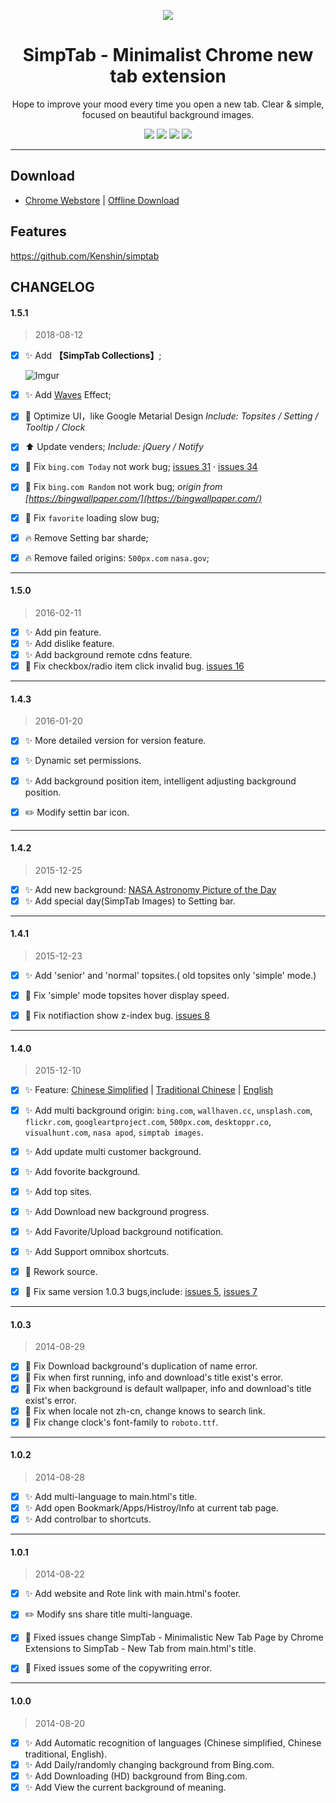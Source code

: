 <p align="center"><img src="http://st.ksria.cn/logo@192.png" /></p>
<h1 align="center">SimpTab - Minimalist Chrome new tab extension</h1>
<p align="center">Hope to improve your mood every time you open a new tab. Clear & simple, focused on beautiful background images.</p>
<p align="center">
   <a href="https://github.com/kenshin/simptab/releases"><img src="https://img.shields.io/badge/lastest_version-1.5.2-blue.svg"></a>
   <a target="_blank" href="http://ksria.com/simptab"><img src="https://img.shields.io/badge/website-_simptab.ksria.com-1DBA90.svg"></a>
   <a target="_blank" href="https://chrome.google.com/webstore/detail/simptab-new-tab/kbgmbmkhepchmmcnbdbclpkpegbgikjc"><img src="https://img.shields.io/badge/download-_chrome_webstore-brightgreen.svg"></a>
   <a href="http://ksria.com/simptab/crx/1.5.2/simptab.crx"><img src="https://img.shields.io/badge/download-_crx-brightgreen.svg"></a>
</p>

***

Download
---
* [Chrome Webstore](https://chrome.google.com/webstore/detail/simptab-new-tab/kbgmbmkhepchmmcnbdbclpkpegbgikjc) | [Offline Download](http://ksria.com/simptab/crx/1.5.2/simptab.crx)

Features
---
https://github.com/Kenshin/simptab

CHANGELOG
---

#### 1.5.1

> 2018-08-12

- [x] :sparkles: Add **【SimpTab Collections】**;  

  ![Imgur](https://i.imgur.com/pblZLv0.png)

- [x] :sparkles: Add [Waves](http://fian.my.id/Waves/) Effect;

- [x] :lipstick: Optimize UI，like Google Metarial Design _Include: Topsites / Setting / Tooltip / Clock_
- [x] :arrow_up: Update venders; _Include: jQuery / Notify_

- [x] :bug: Fix `bing.com Today` not work bug; [issues 31](https://github.com/kenshin/simptab/issues/31) · [issues 34](https://github.com/kenshin/simptab/issues/34)
- [x] :bug: Fix `bing.com Random` not work bug; _origin from [https://bingwallpaper.com/](https://bingwallpaper.com/)_
- [x] :bug: Fix `favorite` loading slow bug;

- [x] :fire: Remove Setting bar sharde;
- [x] :fire: Remove failed origins: `500px.com` `nasa.gov`;

***

#### 1.5.0

> 2016-02-11

- [x] :sparkles: Add pin feature.
- [x] :sparkles: Add dislike feature.
- [x] :sparkles: Add background remote cdns feature.
- [x] :bug: Fix checkbox/radio item click invalid bug. [issues 16](https://github.com/kenshin/simptab/issues/16)

***

#### 1.4.3

> 2016-01-20

- [x] :sparkles: More detailed version for version feature.
- [x] :sparkles: Dynamic set permissions.
- [x] :sparkles: Add background position item, intelligent adjusting background position.

- [x] :pencil2: Modify settin bar icon.

***

#### 1.4.2

> 2015-12-25

- [x] :sparkles: Add new background: [NASA Astronomy Picture of the Day](http://apod.nasa.gov/apod/astropix.html)
- [x] :sparkles: Add special day(SimpTab Images) to Setting bar.

***

#### 1.4.1

> 2015-12-23

- [x] :sparkles: Add 'senior' and 'normal' topsites.( old topsites only 'simple' mode.)

- [x] :bug: Fix 'simple' mode topsites hover display speed.
- [x] :bug: Fix notifiaction show z-index bug. [issues 8](https://github.com/kenshin/simptab/issues/8)

***

#### 1.4.0

> 2015-12-10

- [x] :sparkles: Feature: [Chinese Simplified](https://github.com/kenshin/simptab/blob/master/README.md) | [Traditional Chinese](https://github.com/kenshin/simptab/blob/master/README.tw.md) | [English](https://github.com/kenshin/simptab/blob/master/README.en.md)
- [x] :sparkles: Add multi background origin: `bing.com`, `wallhaven.cc`, `unsplash.com`, `flickr.com`, `googleartproject.com`, `500px.com`, `desktoppr.co`, `visualhunt.com`, `nasa apod`, `simptab images`.
- [x] :sparkles: Add update multi customer background.
- [x] :sparkles: Add fovorite background.
- [x] :sparkles: Add top sites.
- [x] :sparkles: Add Download new background progress.
- [x] :sparkles: Add Favorite/Upload background notification.
- [x] :sparkles: Add Support omnibox shortcuts.

- [x] :hammer: Rework source.

- [x] :bug: Fix same version 1.0.3 bugs,include: [issues 5](https://github.com/kenshin/simptab/issues/5), [issues 7](https://github.com/kenshin/simptab/issues/7)

***

#### 1.0.3

> 2014-08-29

- [x] :bug: Fix Download background's duplication of name error.
- [x] :bug: Fix when first running, info and download's title exist's error.
- [x] :bug: Fix when background is default wallpaper, info and download's title exist's error.
- [x] :bug: Fix when locale not zh-cn, change knows to search link.
- [x] :bug: Fix change clock's font-family to `roboto.ttf`.

***

#### 1.0.2

> 2014-08-28

- [x] :sparkles: Add multi-language to main.html's title.
- [x] :sparkles: Add open Bookmark/Apps/Histroy/Info at current tab page.
- [x] :sparkles: Add controlbar to shortcuts.

***

#### 1.0.1

> 2014-08-22

- [x] :sparkles: Add website and Rote link with main.html's footer.

- [x] :pencil2: Modify sns share title multi-language.

- [x] :bug: Fixed issues change SimpTab - Minimalistic New Tab Page by Chrome Extensions to SimpTab - New Tab from main.html's title.
- [x] :bug: Fixed issues some of the copywriting error.

***

#### 1.0.0

> 2014-08-20

- [x] :sparkles: Add Automatic recognition of languages (Chinese simplified, Chinese traditional, English).
- [x] :sparkles: Add Daily/randomly changing background from Bing.com.
- [x] :sparkles: Add Downloading (HD) background from Bing.com.
- [x] :sparkles: Add View the current background of meaning.
